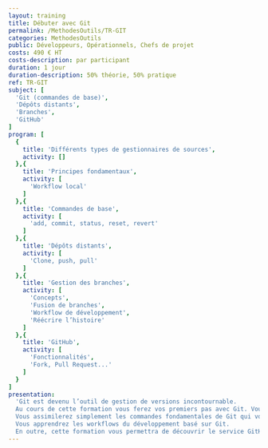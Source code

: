 ```yaml
---
layout: training
title: Débuter avec Git
permalink: /MethodesOutils/TR-GIT
categories: MethodesOutils
public: Développeurs, Opérationnels, Chefs de projet
costs: 490 € HT
costs-description: par participant
duration: 1 jour
duration-description: 50% théorie, 50% pratique
ref: TR-GIT
subject: [
  'Git (commandes de base)',
  'Dépôts distants',
  'Branches',
  'GitHub'
]
program: [
  {
    title: 'Différents types de gestionnaires de sources',
    activity: []
  },{
    title: 'Principes fondamentaux',
    activity: [
      'Workflow local'
    ]
  },{
    title: 'Commandes de base',
    activity: [
      'add, commit, status, reset, revert'
    ]
  },{
    title: 'Dépôts distants',
    activity: [
      'Clone, push, pull'
    ]
  },{
    title: 'Gestion des branches',
    activity: [
      'Concepts',
      'Fusion de branches',
      'Workflow de développement',
      'Réécrire l’histoire'
    ]
  },{
    title: 'GitHub',
    activity: [
      'Fonctionnalités',
      'Fork, Pull Request...'
    ]
  }
]
presentation:
  'Git est devenu l’outil de gestion de versions incontournable.
  Au cours de cette formation vous ferez vos premiers pas avec Git. Vous comprendrez les concepts fondamentaux de Git.
  Vous assimilerez simplement les commandes fondamentales de Git qui vous permettront d’appréhender cet outil complexe de la manière la plus efficace possible.
  Vous apprendrez les workflows du développement basé sur Git.
  En outre, cette formation vous permettra de découvrir le service GitHub, un incontournable.'
---
```

